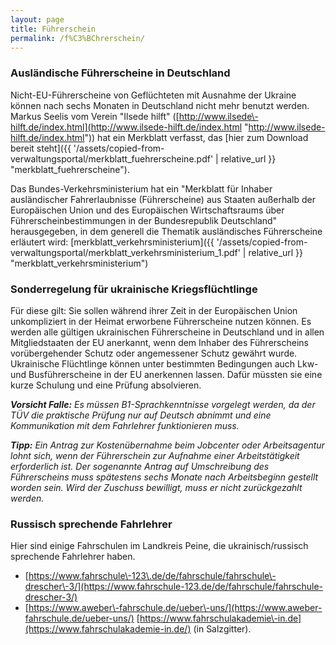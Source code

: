 ```yaml
---
layout: page
title: Führerschein
permalink: /f%C3%BChrerschein/
---
```


### Ausländische Führerscheine in Deutschland

Nicht\-EU\-Führerscheine von Geflüchteten mit Ausnahme der Ukraine können nach sechs Monaten in Deutschland nicht mehr benutzt werden. Markus Seelis vom Verein "Ilsede hilft" ([http://www.ilsede\-hilft.de/index.html](http://www.ilsede-hilft.de/index.html "http://www.ilsede-hilft.de/index.html")) hat ein Merkblatt verfasst, das [hier zum Download bereit steht]({{ '/assets/copied-from-verwaltungsportal/merkblatt_fuehrerscheine.pdf' | relative_url }} "merkblatt_fuehrerscheine").

Das Bundes\-Verkehrsministerium hat ein "Merkblatt für Inhaber ausländischer Fahrerlaubnisse (Führerscheine) aus Staaten außerhalb der Europäischen Union und des Europäischen Wirtschaftsraums über Führerscheinbestimmungen in der Bundesrepublik Deutschland" herausgegeben, in dem generell die Thematik ausländisches Führerscheine erläutert wird: [merkblatt\_verkehrsministerium]({{ '/assets/copied-from-verwaltungsportal/merkblatt_verkehrsministerium_1.pdf' | relative_url }} "merkblatt_verkehrsministerium")

### Sonderregelung für ukrainische Kriegsflüchtlinge

Für diese gilt: Sie sollen während ihrer Zeit in der Europäischen Union unkompliziert in der Heimat erworbene Führerscheine nutzen können. Es werden alle gültigen ukrainischen Führerscheine in Deutschland und in allen Mitgliedstaaten der EU anerkannt, wenn dem Inhaber des Führerscheins vorübergehender Schutz oder angemessener Schutz gewährt wurde. Ukrainische Flüchtlinge können unter bestimmten Bedingungen auch Lkw\- und Busführerscheine in der EU anerkennen lassen. Dafür müssten sie eine kurze Schulung und eine Prüfung absolvieren.

***Vorsicht Falle:** Es müssen B1\-Sprachkenntnisse vorgelegt werden, da der TÜV die praktische Prüfung nur auf Deutsch abnimmt und eine Kommunikation mit dem Fahrlehrer funktionieren muss.*

***Tipp:** Ein Antrag zur Kostenübernahme beim Jobcenter oder Arbeitsagentur lohnt sich, wenn der Führerschein zur Aufnahme einer Arbeitstätigkeit erforderlich ist. Der sogenannte Antrag auf Umschreibung des Führerscheins muss spätestens sechs Monate nach Arbeitsbeginn gestellt worden sein. Wird der Zuschuss bewilligt, muss er nicht zurückgezahlt werden.*

### Russisch sprechende Fahrlehrer

Hier sind einige Fahrschulen im Landkreis Peine, die ukrainisch/russisch sprechende Fahrlehrer haben.

* [https://www.fahrschule\-123\.de/de/fahrschule/fahrschule\-drescher\-3/](https://www.fahrschule-123.de/de/fahrschule/fahrschule-drescher-3/)
* [https://www.aweber\-fahrschule.de/ueber\-uns/](https://www.aweber-fahrschule.de/ueber-uns/) [https://www.fahrschulakademie\-in.de](https://www.fahrschulakademie-in.de/) (in Salzgitter).
